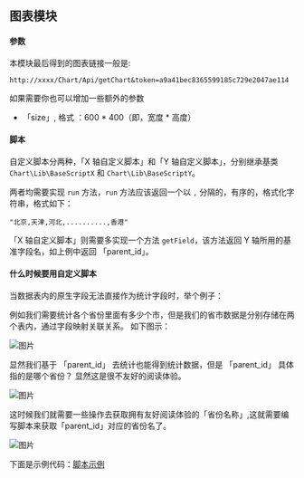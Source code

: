 ## 图表模块

#### 参数

本模块最后得到的图表链接一般是:
```
http://xxxx/Chart/Api/getChart&token=a9a41bec8365599185c729e2047ae114
```

如果需要你也可以增加一些额外的参数

- 「size」,  格式 ：600 * 400（即，宽度 * 高度）



#### 脚本

自定义脚本分两种，「X 轴自定义脚本」和「Y 轴自定义脚本」，分别继承基类 `Chart\Lib\BaseScriptX` 和 `Chart\Lib\BaseScriptY`。

两者均需要实现 `run` 方法，`run` 方法应该返回一个以 `,` 分隔的，有序的，格式化字符串，格式如下：
```
"北京,天津,河北,..........,香港"
```

「X 轴自定义脚本」则需要多实现一个方法 `getField`，该方法返回 Y 轴所用的基准字段名，如上例中返回 「parent_id」。

#### 什么时候要用自定义脚本

当数据表内的原生字段无法直接作为统计字段时，举个例子：

例如我们需要统计各个省份里面有多少个市，但是我们的省市数据是分别存储在两个表内，通过字段映射关联关系。
如下图示：

![图片](https://dn-coding-net-production-pp.qbox.me/a03bcc9a-6014-4320-90b0-d98aea269a79.png) 
  
 显然我们基于 「parent_id」 去统计也能得到统计数据，但是 「parent_id」 具体指的是哪个省份？
 显然这是很不友好的阅读体验。
 
![图片](https://dn-coding-net-production-pp.qbox.me/df488350-fb8b-4c28-9f71-4128a99caef4.png)
 
 这时候我们就需要一些操作去获取拥有友好阅读体验的「省份名称」,这就需要编写脚本来获取「parent_id」对应的省份名了。

![图片](https://dn-coding-net-production-pp.qbox.me/8d37e9eb-e3a4-4931-a417-5246f72bf6cb.png) 

下面是示例代码：[脚本示例](https://github.com/ztbcms/ztbcms-Chart/blob/develop/doc/GetProvince.class.php)